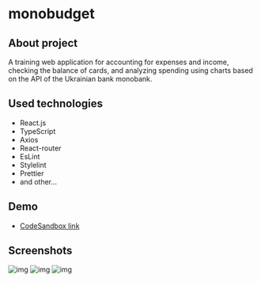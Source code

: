 # monobudget

## About project

A training web application for accounting for expenses and income, checking the balance of cards, and analyzing spending using charts based on the API of the Ukrainian bank monobank.

## Used technologies

- React.js
- TypeScript
- Axios
- React-router
- EsLint
- Stylelint
- Prettier
- and other...

## Demo

- [CodeSandbox link](https://codesandbox.io/s/monobudget-2ji09h?file=/src/App.tsx)

## Screenshots

![img](https://i.imgur.com/Eq3w7nH.png)
![img](https://i.imgur.com/JedjkFG.jpg)
![img](https://i.imgur.com/mC9aTVe.jpg)
